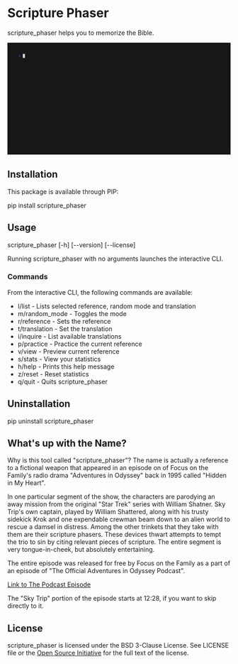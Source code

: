 # Scripture Phaser

scripture_phaser helps you to memorize the Bible.

![scripture_phaser Demo](demo.gif)

## Installation

This package is available through PIP:

pip install scripture_phaser

## Usage

scripture_phaser [-h] [--version] [--license]

Running scripture_phaser with no arguments launches the interactive CLI.

### Commands

From the interactive CLI, the following commands are available:

* l/list        - Lists selected reference, random mode and translation
* m/random_mode - Toggles the mode
* r/reference   - Sets the reference
* t/translation - Set the translation
* i/inquire     - List available translations
* p/practice    - Practice the current reference
* v/view        - Preview current reference
* s/stats       - View your statistics
* h/help        - Prints this help message
* z/reset       - Reset statistics
* q/quit        - Quits scripture_phaser

## Uninstallation

pip uninstall scripture_phaser

## What's up with the Name?

Why is this tool called "scripture_phaser"? The name is actually a reference to a fictional weapon that appeared in an episode on of Focus on the Family's radio drama "Adventures in Odyssey" back in 1995 called "Hidden in My Heart".

In one particular segment of the show, the characters are parodying an away mission from the original "Star Trek" series with William Shatner. Sky Trip's own captain, played by William Shattered, along with his trusty sidekick Krok and one expendable crewman beam down to an alien world to rescue a damsel in distress. Among the other trinkets that they take with them are their scripture phasers. These devices thwart attempts to tempt the trio to sin by citing relevant pieces of scripture. The entire segment is very tongue-in-cheek, but absolutely entertaining.

The entire episode was released for free by Focus on the Family as a part of an episode of "The Official Adventures in Odyssey Podcast".

[Link to The Podcast Episode](https://www.oneplace.com/ministries/the-official-adventures-in-odyssey-podcast/player/june-13-2007-free-adventures-in-odyssey-episode-hidden-in-my-heart-798810.html)

The "Sky Trip" portion of the episode starts at 12:28, if you want to skip directly to it.

## License

scripture_phaser is licensed under the BSD 3-Clause License. See LICENSE file or the [Open Source Initiative](https://opensource.org/license/bsd-3-clause/) for the full text of the license.
